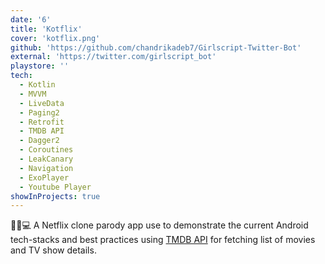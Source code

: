 ```yaml
---
date: '6'
title: 'Kotflix'
cover: 'kotflix.png'
github: 'https://github.com/chandrikadeb7/Girlscript-Twitter-Bot'
external: 'https://twitter.com/girlscript_bot'
playstore: ''
tech:
  - Kotlin
  - MVVM
  - LiveData
  - Paging2
  - Retrofit
  - TMDB API
  - Dagger2
  - Coroutines
  - LeakCanary
  - Navigation
  - ExoPlayer
  - Youtube Player
showInProjects: true
---
```


🌇🍕💻 A Netflix clone parody app use to demonstrate the current Android tech-stacks and best practices using [TMDB API](https://developers.themoviedb.org/3/getting-started/introduction) for fetching list of movies and TV show details.
